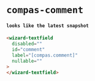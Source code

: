 # `compas-comment`

#### `looks like the latest snapshot`

```html
<wizard-textfield
  disabled=""
  id="comment"
  label="[compas.comment]"
  nullable=""
>
</wizard-textfield>

```

